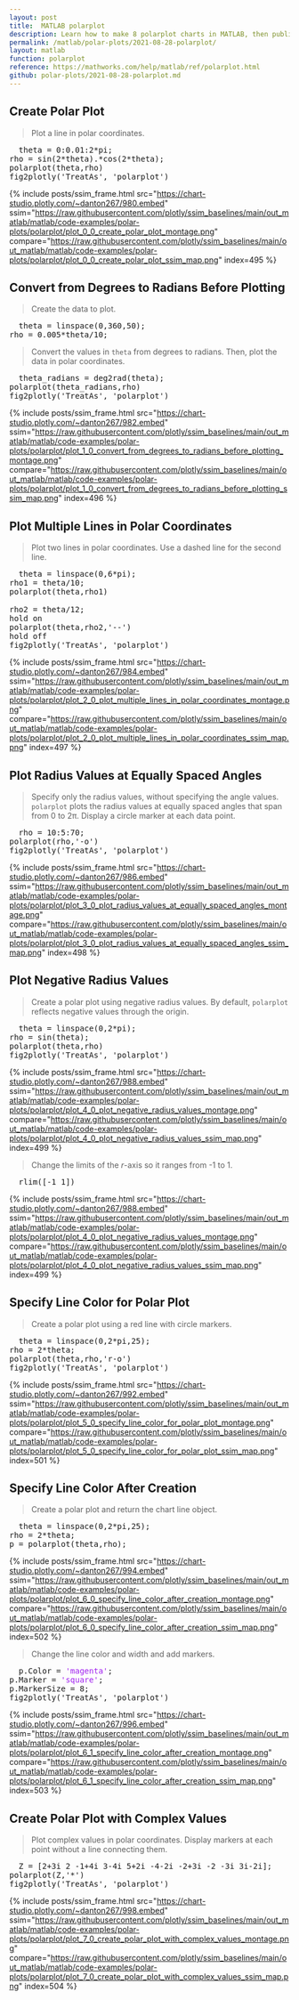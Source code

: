 ```yaml
---
layout: post
title:  MATLAB polarplot
description: Learn how to make 8 polarplot charts in MATLAB, then publish them to the Web with Plotly.
permalink: /matlab/polar-plots/2021-08-28-polarplot/
layout: matlab
function: polarplot
reference: https://mathworks.com/help/matlab/ref/polarplot.html
github: polar-plots/2021-08-28-polarplot.md
---
```


## Create Polar Plot

> Plot a line in polar coordinates.

<pre class="mcode">
  theta = 0:0.01:2*pi;
rho = sin(2*theta).*cos(2*theta);
polarplot(theta,rho)
fig2plotly('TreatAs', 'polarplot')
</pre>

{% include posts/ssim_frame.html 
  src="https://chart-studio.plotly.com/~danton267/980.embed" 
  ssim="https://raw.githubusercontent.com/plotly/ssim_baselines/main/out_matlab/matlab/code-examples/polar-plots/polarplot/plot_0_0_create_polar_plot_montage.png" 
  compare="https://raw.githubusercontent.com/plotly/ssim_baselines/main/out_matlab/matlab/code-examples/polar-plots/polarplot/plot_0_0_create_polar_plot_ssim_map.png" 
  index=495
%}



<!--------------------- EXAMPLE BREAK ------------------------->

## Convert from Degrees to Radians Before Plotting

> Create the data to plot.

<pre>
  theta = linspace(0,360,50);
rho = 0.005*theta/10;
</pre>

> Convert the values in `theta` from degrees to radians. Then, plot the data in polar coordinates.

<pre class="mcode">
  theta_radians = deg2rad(theta);
polarplot(theta_radians,rho)
fig2plotly('TreatAs', 'polarplot')
</pre>

{% include posts/ssim_frame.html 
  src="https://chart-studio.plotly.com/~danton267/982.embed" 
  ssim="https://raw.githubusercontent.com/plotly/ssim_baselines/main/out_matlab/matlab/code-examples/polar-plots/polarplot/plot_1_0_convert_from_degrees_to_radians_before_plotting_montage.png" 
  compare="https://raw.githubusercontent.com/plotly/ssim_baselines/main/out_matlab/matlab/code-examples/polar-plots/polarplot/plot_1_0_convert_from_degrees_to_radians_before_plotting_ssim_map.png" 
  index=496
%}



<!--------------------- EXAMPLE BREAK ------------------------->

## Plot Multiple Lines in Polar Coordinates

> Plot two lines in polar coordinates. Use a dashed line for the second line.

<pre class="mcode">
  theta = linspace(0,6*pi);
rho1 = theta/10;
polarplot(theta,rho1)

rho2 = theta/12;
hold on
polarplot(theta,rho2,'--')
hold off
fig2plotly('TreatAs', 'polarplot')
</pre>

{% include posts/ssim_frame.html 
  src="https://chart-studio.plotly.com/~danton267/984.embed" 
  ssim="https://raw.githubusercontent.com/plotly/ssim_baselines/main/out_matlab/matlab/code-examples/polar-plots/polarplot/plot_2_0_plot_multiple_lines_in_polar_coordinates_montage.png" 
  compare="https://raw.githubusercontent.com/plotly/ssim_baselines/main/out_matlab/matlab/code-examples/polar-plots/polarplot/plot_2_0_plot_multiple_lines_in_polar_coordinates_ssim_map.png" 
  index=497
%}



<!--------------------- EXAMPLE BREAK ------------------------->

## Plot Radius Values at Equally Spaced Angles

> Specify only the radius values, without specifying the angle values. `polarplot` plots the radius values at equally spaced angles that span from 0 to 2π. Display a circle marker at each data point.

<pre class="mcode">
  rho = 10:5:70;
polarplot(rho,'-o')
fig2plotly('TreatAs', 'polarplot')
</pre>

{% include posts/ssim_frame.html 
  src="https://chart-studio.plotly.com/~danton267/986.embed" 
  ssim="https://raw.githubusercontent.com/plotly/ssim_baselines/main/out_matlab/matlab/code-examples/polar-plots/polarplot/plot_3_0_plot_radius_values_at_equally_spaced_angles_montage.png" 
  compare="https://raw.githubusercontent.com/plotly/ssim_baselines/main/out_matlab/matlab/code-examples/polar-plots/polarplot/plot_3_0_plot_radius_values_at_equally_spaced_angles_ssim_map.png" 
  index=498
%}



<!--------------------- EXAMPLE BREAK ------------------------->

## Plot Negative Radius Values

> Create a polar plot using negative radius values. By default, `polarplot` reflects negative values through the origin.

<pre class="mcode">
  theta = linspace(0,2*pi);
rho = sin(theta);
polarplot(theta,rho)
fig2plotly('TreatAs', 'polarplot')
</pre>

{% include posts/ssim_frame.html 
  src="https://chart-studio.plotly.com/~danton267/988.embed" 
  ssim="https://raw.githubusercontent.com/plotly/ssim_baselines/main/out_matlab/matlab/code-examples/polar-plots/polarplot/plot_4_0_plot_negative_radius_values_montage.png" 
  compare="https://raw.githubusercontent.com/plotly/ssim_baselines/main/out_matlab/matlab/code-examples/polar-plots/polarplot/plot_4_0_plot_negative_radius_values_ssim_map.png" 
  index=499
%}

> Change the limits of the *r*-axis so it ranges from -1 to 1.

<pre>
  rlim([-1 1])
</pre>

{% include posts/ssim_frame.html 
  src="https://chart-studio.plotly.com/~danton267/988.embed" 
  ssim="https://raw.githubusercontent.com/plotly/ssim_baselines/main/out_matlab/matlab/code-examples/polar-plots/polarplot/plot_4_0_plot_negative_radius_values_montage.png" 
  compare="https://raw.githubusercontent.com/plotly/ssim_baselines/main/out_matlab/matlab/code-examples/polar-plots/polarplot/plot_4_0_plot_negative_radius_values_ssim_map.png" 
  index=499
%}



<!--------------------- EXAMPLE BREAK ------------------------->

## Specify Line Color for Polar Plot

> Create a polar plot using a red line with circle markers.

<pre class="mcode">
  theta = linspace(0,2*pi,25);
rho = 2*theta;
polarplot(theta,rho,'r-o')
fig2plotly('TreatAs', 'polarplot')
</pre>

{% include posts/ssim_frame.html 
  src="https://chart-studio.plotly.com/~danton267/992.embed" 
  ssim="https://raw.githubusercontent.com/plotly/ssim_baselines/main/out_matlab/matlab/code-examples/polar-plots/polarplot/plot_5_0_specify_line_color_for_polar_plot_montage.png" 
  compare="https://raw.githubusercontent.com/plotly/ssim_baselines/main/out_matlab/matlab/code-examples/polar-plots/polarplot/plot_5_0_specify_line_color_for_polar_plot_ssim_map.png" 
  index=501
%}



<!--------------------- EXAMPLE BREAK ------------------------->

## Specify Line Color After Creation

> Create a polar plot and return the chart line object. 

<pre>
  theta = linspace(0,2*pi,25);
rho = 2*theta;
p = polarplot(theta,rho);
</pre>

{% include posts/ssim_frame.html 
  src="https://chart-studio.plotly.com/~danton267/994.embed" 
  ssim="https://raw.githubusercontent.com/plotly/ssim_baselines/main/out_matlab/matlab/code-examples/polar-plots/polarplot/plot_6_0_specify_line_color_after_creation_montage.png" 
  compare="https://raw.githubusercontent.com/plotly/ssim_baselines/main/out_matlab/matlab/code-examples/polar-plots/polarplot/plot_6_0_specify_line_color_after_creation_ssim_map.png" 
  index=502
%}

> Change the line color and width and add markers.

<pre class="mcode">
  p.Color = <span style='color:#A020F0'>'magenta'</span>;
p.Marker = <span style='color:#A020F0'>'square'</span>;
p.MarkerSize = 8;
fig2plotly('TreatAs', 'polarplot')
</pre>

{% include posts/ssim_frame.html 
  src="https://chart-studio.plotly.com/~danton267/996.embed" 
  ssim="https://raw.githubusercontent.com/plotly/ssim_baselines/main/out_matlab/matlab/code-examples/polar-plots/polarplot/plot_6_1_specify_line_color_after_creation_montage.png" 
  compare="https://raw.githubusercontent.com/plotly/ssim_baselines/main/out_matlab/matlab/code-examples/polar-plots/polarplot/plot_6_1_specify_line_color_after_creation_ssim_map.png" 
  index=503
%}



<!--------------------- EXAMPLE BREAK ------------------------->

## Create Polar Plot with Complex Values

> Plot complex values in polar coordinates. Display markers at each point without a line connecting them.

<pre class="mcode">
  Z = [2+3i 2 -1+4i 3-4i 5+2i -4-2i -2+3i -2 -3i 3i-2i];
polarplot(Z,'*')
fig2plotly('TreatAs', 'polarplot')
</pre>

{% include posts/ssim_frame.html 
  src="https://chart-studio.plotly.com/~danton267/998.embed" 
  ssim="https://raw.githubusercontent.com/plotly/ssim_baselines/main/out_matlab/matlab/code-examples/polar-plots/polarplot/plot_7_0_create_polar_plot_with_complex_values_montage.png" 
  compare="https://raw.githubusercontent.com/plotly/ssim_baselines/main/out_matlab/matlab/code-examples/polar-plots/polarplot/plot_7_0_create_polar_plot_with_complex_values_ssim_map.png" 
  index=504
%}



<!--------------------- EXAMPLE BREAK ------------------------->

